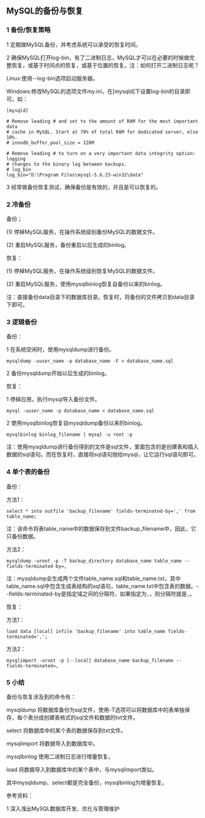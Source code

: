 ## MySQL的备份与恢复

### 1 备份/恢复策略

1 定期做MySQL备份，并考虑系统可以承受的恢复时间。

2 确保MySQL打开log-bin，有了二进制日志，MySQL才可以在必要的时候做完整恢复，或基于时间点的恢复，或基于位置的恢复。注：如何打开二进制日志呢？

Linux:使用--log-bin选项启动服务器。

Windows:修改MySQL的选项文件my.ini，在[mysqld]下设置log-bin的目录即可。如：

```
[mysqld]

# Remove leading # and set to the amount of RAM for the most important data
# cache in MySQL. Start at 70% of total RAM for dedicated server, else 10%.
# innodb_buffer_pool_size = 128M

# Remove leading # to turn on a very important data integrity option: logging
# changes to the binary log between backups.
# log_bin
log_bin="D:\Program Files\mysql-5.6.23-win32\data"
```

3 经常做备份恢复测试，确保备份是有效的，并且是可以恢复的。

### 2 冷备份

备份；

(1) 停掉MySQL服务，在操作系统级别备份MySQL的数据文件。

(2) 重启MySQL服务，备份重启以后生成的binlog。

恢复：

(1) 停掉MySQL服务，在操作系统级别恢复MySQL的数据文件。

(2) 重启MySQL服务，使用mysqlbinlog恢复自备份以来的binlog。

注：直接备份data目录下的数据库目录。恢复时，将备份的文件拷贝到data目录下即可。

### 3 逻辑备份

备份：

1 在系统空闲时，使用mysqldump进行备份。

```
mysqldump -uuser_name -p database_name -F > database_name.sql
```

2 备份mysqldump开始以后生成的binlog。

恢复：

1 停掉应用，执行mysql导入备份文件。

```
mysql -uuser_name -p database_name < database_name.sql
```

2 使用mysqlbinlog恢复自mysqldump备份以来的binlog。

```
mysqlbinlog binlog_filename | mysql -u root -p
```

注：使用mysqldump进行备份得到的文件是sql文件，里面包含的是创建表和插入数据的sql语句。而在恢复时，直接将sql语句抛给mysql，让它运行sql语句即可。

### 4 单个表的备份

备份：

方法1：

```
select * into outfile 'backup_filename' fields-terminated-by=',' from table_name;
```

注：该命令将表table_name中的数据保存到文件backup_filename中，因此，它只备份数据。

方法2：

```
mysqldump -uroot -p -T backup_directory database_name table_name --fields-terminated-by=,
```

注：mysqldump会生成两个文件table_name.sql和table_name.txt，其中table_name.sql中包含生成表结构的sql语句，table_name.txt中包含表的数据。--fields-terminated-by是指定域之间的分隔符，如果指定为`,`，则分隔符就是`,`。

恢复：

方法1：

```
load data [local] infile 'backup_filename' into table_name fields-terminated=',';
```

方法2：

```
mysqlimport -uroot -p [--local] database_name backup_filename --fields-terminated=,
```

### 5 小结

备份与恢复涉及到的命令有：

mysqldump 将数据库备份为sql文件，使用-T选项可以将数据库中的表单独保存，每个表分成创建表格式的sql文件和数据的txt文件。

select 将数据库中的某个表的数据保存到txt文件。

mysqlimport 将数据导入到数据库中。

mysqlbinlog 使用二进制日志进行增量恢复。

load 将数据导入到数据库中的某个表中，与mysqlimport类似。

其中mysqldump、select都是完全备份，mysqlbinlog为增量恢复。

参考资料：

1 深入浅出MySQL数据库开发、优化与管理维护